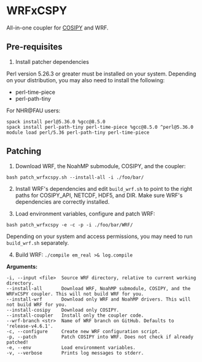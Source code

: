 # WRFxCSPY

All-in-one coupler for [COSIPY](https://cosipy.readthedocs.io) and WRF.

## Pre-requisites

1. Install patcher dependencies

Perl version 5.26.3 or greater must be installed on your system. Depending on your distribution, you may also need to install the following:

* perl-time-piece
* perl-path-tiny

For NHR@FAU users:

```console
spack install perl@5.36.0 %gcc@8.5.0
spack install perl-path-tiny perl-time-piece %gcc@8.5.0 ^perl@5.36.0
module load perl/5.36 perl-path-tiny perl-time-piece
```

## Patching

1. Download WRF, the NoahMP submodule, COSIPY, and the coupler:
```console
bash patch_wrfxcspy.sh --install-all -i ./foo/bar/
```

2. Install WRF's dependencies and edit ``build_wrf.sh`` to point to the right paths for COSIPY_API, NETCDF, HDF5, and DIR. Make sure WRF's dependencies are correctly installed.

3. Load environment variables, configure and patch WRF:
```console
bash patch_wrfxcspy -e -c -p -i ./foo/bar/WRF/
```

Depending on your system and access permissions, you may need to run ``build_wrf.sh`` separately.

4. Build WRF: ``./compile em_real >& log.compile``

**Arguments:**

```properties
-i, --input <file>  Source WRF directory, relative to current working directory.
--install-all       Download WRF, NoahMP submodule, COSIPY, and the WRFxCSPY coupler. This will not build WRF for you.
--install-wrf       Download only WRF and NoahMP drivers. This will not build WRF for you.
--install-cosipy    Download only COSIPY.
--install-coupler   Install only the coupler code.
--wrf-branch <str>  Name of WRF branch on GitHub. Defaults to 'release-v4.6.1'.
-c, --configure     Create new WRF configuration script.
-p, --patch         Patch COSIPY into WRF. Does not check if already patched!
-e, --env           Load environment variables.
-v, --verbose       Prints log messages to stderr.
```
